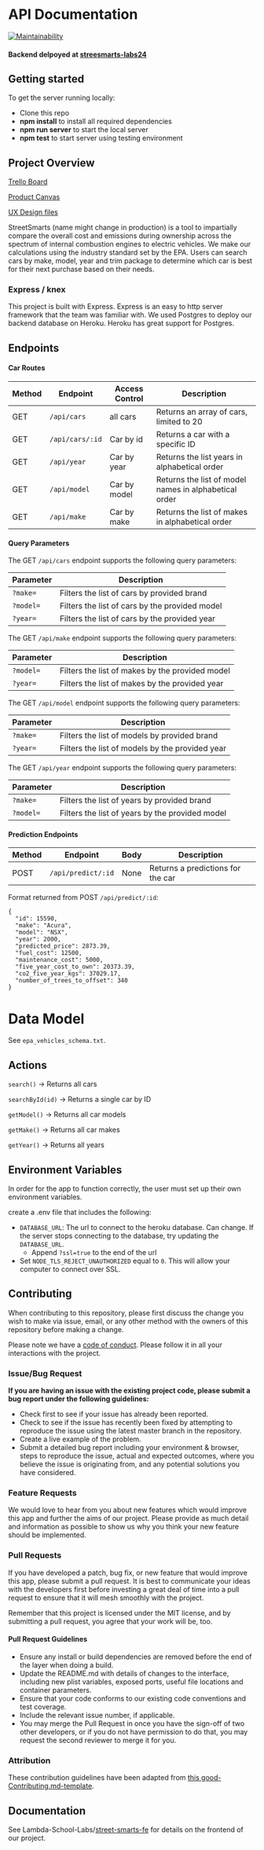 # API Documentation

[![Maintainability](https://api.codeclimate.com/v1/badges/731a203f8375d97bc6fe/maintainability)](https://codeclimate.com/github/Lambda-School-Labs/street-smarts-be/maintainability)

#### Backend delpoyed at [streesmarts-labs24](https://streetsmarts-labs24.herokuapp.com/) <br>

## Getting started

To get the server running locally:

- Clone this repo
- **npm install** to install all required dependencies
- **npm run server** to start the local server
- **npm test** to start server using testing environment

## Project Overview

[Trello Board](https://trello.com/b/B5GkoOPo/labs-24-street-smarts)

[Product Canvas](https://www.notion.so/Street-Smarts-Automotive-Data-5450e77cf0c44a218a4aa6d67ce889eb)

[UX Design files](https://www.figma.com/file/ecy8WiINQoYzjhkueSwa2a/Street-Smarts%2C-Cornelius?node-id=210%3A0)

StreetSmarts (name might change in production) is a tool to impartially compare
the overall cost and emissions during ownership across the spectrum of internal
combustion engines to electric vehicles. We make our calculations using the
industry standard set by the EPA. Users can search cars by make, model, year and
trim package to determine which car is best for their next purchase based on
their needs.

### Express / knex

This project is built with Express. Express is an easy to http server framework
that the team was familiar with. We used Postgres to deploy our backend database
on Heroku. Heroku has great support for Postgres.

## Endpoints

#### Car Routes

| Method | Endpoint        | Access Control | Description                                           |
| ------ | --------------- | -------------- | ----------------------------------------------------- |
| GET    | `/api/cars`     | all cars       | Returns an array of cars, limited to 20               |
| GET    | `/api/cars/:id` | Car by id      | Returns a car with a specific ID                      |
| GET    | `/api/year`     | Car by year    | Returns the list years in alphabetical order          |
| GET    | `/api/model`    | Car by model   | Returns the list of model names in alphabetical order |
| GET    | `/api/make`     | Car by make    | Returns the list of makes in alphabetical order       |

#### Query Parameters

The GET `/api/cars` endpoint supports the following query parameters:

| Parameter | Description                                    |
| --------- | ---------------------------------------------- |
| `?make=`  | Filters the list of cars by provided brand     |
| `?model=` | Filters the list of cars by the provided model |
| `?year=`  | Filters the list of cars by the provided year  |

The GET `/api/make` endpoint supports the following query parameters:

| Parameter | Description                                     |
| --------- | ----------------------------------------------- |
| `?model=` | Filters the list of makes by the provided model |
| `?year=`  | Filters the list of makes by the provided year  |

The GET `/api/model` endpoint supports the following query parameters:

| Parameter | Description                                     |
| --------- | ----------------------------------------------- |
| `?make=`  | Filters the list of models by provided brand    |
| `?year=`  | Filters the list of models by the provided year |

The GET `/api/year` endpoint supports the following query parameters:

| Parameter | Description                                     |
| --------- | ----------------------------------------------- |
| `?make=`  | Filters the list of years by provided brand     |
| `?model=` | Filters the list of years by the provided model |

#### Prediction Endpoints

| Method | Endpoint                            | Body             | Description                                      |
| ------ | ----------------------------------- | ---------------- | ------------------------------------------------ |
| POST   | `/api/predict/:id`                  | None             | Returns a predictions for the car                |

Format returned from POST `/api/predict/:id`:

```
{
  "id": 15590,
  "make": "Acura",
  "model": "NSX",
  "year": 2000,
  "predicted_price": 2873.39,
  "fuel_cost": 12500,
  "maintenance_cost": 5000,
  "five_year_cost_to_own": 20373.39,
  "co2_five_year_kgs": 37029.17,
  "number_of_trees_to_offset": 340
}

```

# Data Model

See `epa_vehicles_schema.txt`.

## Actions

`search()` -> Returns all cars

`searchById(id)` -> Returns a single car by ID

`getModel()` -> Returns all car models

`getMake()` -> Returns all car makes

`getYear()` -> Returns all years

## Environment Variables

In order for the app to function correctly, the user must set up their own
environment variables.

create a .env file that includes the following:

- `DATABASE_URL`: The url to connect to the heroku database. Can change. If the
  server stops connecting to the database, try updating the `DATABASE_URL`.
  - Append `?ssl=true` to the end of the url
- Set `NODE_TLS_REJECT_UNAUTHORIZED` equal to `0`. This will allow your computer
  to connect over SSL.

## Contributing

When contributing to this repository, please first discuss the change you wish
to make via issue, email, or any other method with the owners of this repository
before making a change.

Please note we have a [code of conduct](./code_of_conduct.md). Please follow it
in all your interactions with the project.

### Issue/Bug Request

**If you are having an issue with the existing project code, please submit a bug
report under the following guidelines:**

- Check first to see if your issue has already been reported.
- Check to see if the issue has recently been fixed by attempting to reproduce
  the issue using the latest master branch in the repository.
- Create a live example of the problem.
- Submit a detailed bug report including your environment & browser, steps to
  reproduce the issue, actual and expected outcomes, where you believe the issue
  is originating from, and any potential solutions you have considered.

### Feature Requests

We would love to hear from you about new features which would improve this app
and further the aims of our project. Please provide as much detail and
information as possible to show us why you think your new feature should be
implemented.

### Pull Requests

If you have developed a patch, bug fix, or new feature that would improve this
app, please submit a pull request. It is best to communicate your ideas with the
developers first before investing a great deal of time into a pull request to
ensure that it will mesh smoothly with the project.

Remember that this project is licensed under the MIT license, and by submitting
a pull request, you agree that your work will be, too.

#### Pull Request Guidelines

- Ensure any install or build dependencies are removed before the end of the
  layer when doing a build.
- Update the README.md with details of changes to the interface, including new
  plist variables, exposed ports, useful file locations and container
  parameters.
- Ensure that your code conforms to our existing code conventions and test
  coverage.
- Include the relevant issue number, if applicable.
- You may merge the Pull Request in once you have the sign-off of two other
  developers, or if you do not have permission to do that, you may request the
  second reviewer to merge it for you.

### Attribution

These contribution guidelines have been adapted from
[this good-Contributing.md-template](https://gist.github.com/PurpleBooth/b24679402957c63ec426).

## Documentation

See Lambda-School-Labs/[street-smarts-fe][] for details on the frontend of our
project.

[street-smarts-fe]: https://github.com/Lambda-School-Labs/street-smarts-fe/

